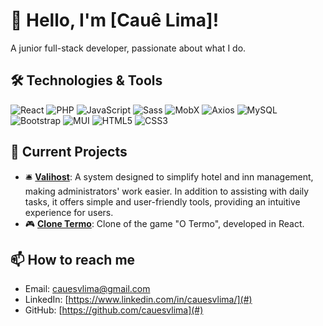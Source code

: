# 👋 Hello, I'm [Cauê Lima]!

A junior full-stack developer, passionate about what I do.



## 🛠️ Technologies & Tools

![React](https://img.shields.io/badge/React-20232A?style=for-the-badge&logo=react&logoColor=61DAFB)
![PHP](https://img.shields.io/badge/PHP-777BB4?style=for-the-badge&logo=php&logoColor=white)
![JavaScript](https://img.shields.io/badge/JavaScript-F7DF1E?style=for-the-badge&logo=javascript&logoColor=black)
![Sass](https://img.shields.io/badge/Sass-CC6699?style=for-the-badge&logo=sass&logoColor=white)
![MobX](https://img.shields.io/badge/MobX-FF9955?style=for-the-badge&logo=mobx&logoColor=white)
![Axios](https://img.shields.io/badge/Axios-5A29E4?style=for-the-badge&logo=axios&logoColor=white)
![MySQL](https://img.shields.io/badge/MySQL-4479A1?style=for-the-badge&logo=mysql&logoColor=white)
![Bootstrap](https://img.shields.io/badge/Bootstrap-7952B3?style=for-the-badge&logo=bootstrap&logoColor=white)
![MUI](https://img.shields.io/badge/MUI-007FFF?style=for-the-badge&logo=mui&logoColor=white)
![HTML5](https://img.shields.io/badge/HTML5-E34F26?style=for-the-badge&logo=html5&logoColor=white)
![CSS3](https://img.shields.io/badge/CSS3-1572B6?style=for-the-badge&logo=css3&logoColor=white)



## 🔭 Current Projects

- 🛎 **[Valihost](https://valihost.com.br/)**: A system designed to simplify hotel and inn management, making administrators' work easier. In addition to assisting with daily tasks, it offers simple and user-friendly tools, providing an intuitive experience for users.
- 🎮 **[Clone Termo](https://cauesvlima.github.io/clone-Termo/)**: Clone of the game "O Termo", developed in React.



## 📫 How to reach me

- Email: cauesvlima@gmail.com
- LinkedIn: [https://www.linkedin.com/in/cauesvlima/](#)
- GitHub: [https://github.com/cauesvlima](#)


